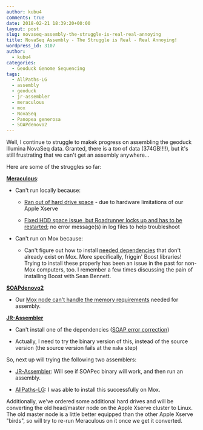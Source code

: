 ```yaml
---
author: kubu4
comments: true
date: 2018-02-21 18:39:20+00:00
layout: post
slug: novaseq-assembly-the-struggle-is-real-real-annoying
title: NovaSeq Assembly - The Struggle is Real - Real Annoying!
wordpress_id: 3107
author:
  - kubu4
categories:
  - Geoduck Genome Sequencing
tags:
  - AllPaths-LG
  - assembly
  - geoduck
  - jr-assembler
  - meraculous
  - mox
  - NovaSeq
  - Panopea generosa
  - SOAPdenovo2
---
```


Well, I continue to struggle to makek progress on assembling the geoduck Illumina NovaSeq data. Granted, there is a _ton_ of data (374GB!!!!), but it's still frustrating that we can't get an assembly anywhere...

Here are some of the struggles so far:

**[Meraculous](https://1ofdmq2n8tc36m6i46scovo2e.wpengine.netdna-cdn.com/wp-content/uploads/2014/12/Manual.pdf)**:





  * Can't run locally because:



    * [Ran out of hard drive space](https://robertslab.github.io/sams-notebook/2018-02-05-novaseq-assembly-trimmed-geoduck-novaseq-with-meraculous.html) - due to hardware limitations of our Apple Xserve


    * [Fixed HDD space issue, but Roadrunner locks up and has to be restarted](https://robertslab.github.io/sams-notebook/2018-02-05-novaseq-assembly-trimmed-geoduck-novaseq-with-meraculous.html); no error message(s) in log files to help troubleshoot




  * Can't run on Mox because:



    * Can't figure out how to install [needed dependencies](https://1ofdmq2n8tc36m6i46scovo2e.wpengine.netdna-cdn.com/wp-content/uploads/2014/12/Manual.pdf) that don't already exist on Mox. More specifically, friggin' Boost libraries! Trying to install these properly has been an issue in the past for non-Mox computers, too. I remember a few times discussing the pain of installing Boost with Sean Bennett.





**[SOAPdenovo2](https://soap.genomics.org.cn/soapdenovo.html)**





  * Our [Mox node can't handle the memory requirements](https://robertslab.github.io/sams-notebook/2018-02-19-assembly-geoduck-illumina-novaseq-soapdenovo2-on-mox-fail.html) needed for assembly.



**[JR-Assembler](https://jr-assembler.iis.sinica.edu.tw/index.htm)**





  * Can't install one of the dependencies ([SOAP error correction](https://sourceforge.net/projects/soapdenovo2/files/ErrorCorrection/))


  * Actually, I need to try the binary version of this, instead of the source version (the source version fails at the `make` step)



So, next up will trying the following two assemblers:



  * [JR-Assembler](https://jr-assembler.iis.sinica.edu.tw/index.htm): Will see if SOAPec binary will work, and then run an assembly.


  * [AllPaths-LG](ftp://ftp.broadinstitute.org/pub/crd/ALLPATHS/Release-LG/AllPaths-LG_Manual.pdf): I was able to install this successfully on Mox.



Additionally, we've ordered some additional hard drives and will be converting the old head/master node on the Apple Xserve cluster to Linux. The old master node is a little better equipped than the other Apple Xserve "birds", so will try to re-run Meraculous on it once we get it converted.
